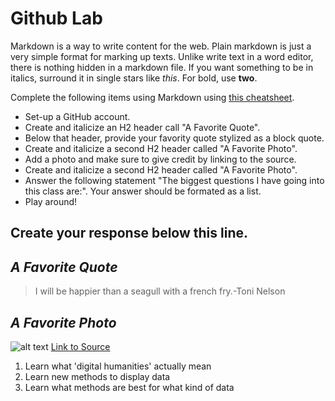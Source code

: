 
# Github Lab

Markdown is a way to write content for the web. 
Plain markdown is just a very simple format for marking up
texts. Unlike write text in a word editor, there is nothing
hidden in a markdown file. If you want something to be in
italics, surround it in single stars like *this*. For bold,
use **two**.

Complete the following items using Markdown using [this cheatsheet](https://github.com/adam-p/markdown-here/wiki/Markdown-Cheatsheet).

- Set-up a GitHub account. 
- Create and italicize an H2 header call "A Favorite Quote". 
- Below that header, provide your favority quote stylized as a block quote. 
- Create and italicize a second H2 header called "A Favorite Photo". 
- Add a photo and make sure to give credit by linking to the source.   
- Create and italicize a second H2 header called "A Favorite Photo". 
- Answer the following statement "The biggest questions I have going into this class are:". Your answer should be formated as a list. 
- Play around!

 
 Create your response below this line. 
 ------------------
## *A Favorite Quote*
>I will be happier than a seagull with a french fry.-Toni Nelson
## *A Favorite Photo*
![alt text](http://uploads.tapatalk-cdn.com/20161110/434fee52ad2286103a2957a4d5cdffbb.jpg)
[Link to Source](http://uploads.tapatalk-cdn.com/20161110/434fee52ad2286103a2957a4d5cdffbb.jpg)
1. Learn what 'digital humanities' actually mean
2. Learn new methods to display data
3. Learn what methods are best for what kind of data
